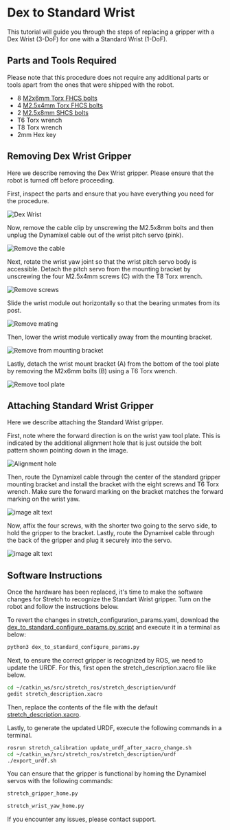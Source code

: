 # Dex to Standard Wrist
This tutorial will guide you through the steps of replacing a gripper with a Dex Wrist (3-DoF) for one with a Standard Wrist (1-DoF).

## Parts and Tools Required
Please note that this procedure does not require any additional parts or tools apart from the ones that were shipped with the robot.
 - 8 [M2x6mm Torx FHCS bolts](https://www.mcmaster.com/90236A104/)
 - 4 [M2.5x4mm Torx FHCS bolts](https://www.mcmaster.com/92703A448/)
 - 2 [M2.5x8mm SHCS bolts](https://www.mcmaster.com/91290A102/)
 - T6 Torx wrench
 - T8 Torx wrench
 - 2mm Hex key

## Removing Dex Wrist Gripper
Here we describe removing the Dex Wrist gripper. Please ensure that the robot is turned off before proceeding.

First, inspect the parts and ensure that you have everything you need for the procedure.

![Dex Wrist](https://raw.githubusercontent.com/hello-robot/stretch_hardware_guides/master/docs/images/dex_wrist_cable_detail.png)

Now, remove the cable clip by unscrewing the M2.5x8mm bolts and then unplug the Dynamixel cable out of the wrist pitch servo (pink).

![Remove the cable](https://raw.githubusercontent.com/hello-robot/stretch_hardware_guides/master/docs/images/dex_wrist_cable_route_rs.png)

Next, rotate the wrist yaw joint so that the wrist pitch servo body is accessible. Detach the pitch servo from the mounting bracket by unscrewing the four M2.5x4mm screws (C) with the T8 Torx wrench.

![Remove screws](https://raw.githubusercontent.com/hello-robot/stretch_hardware_guides/master/docs/images/dex_wrist_pitch_bracket_attach_rs.png)

Slide the wrist module out horizontally so that the bearing unmates from its post.

![Remove mating](https://raw.githubusercontent.com/hello-robot/stretch_hardware_guides/master/docs/images/dex_wrist_roll_install2_rs.png)

Then, lower the wrist module vertically away from the mounting bracket.

![Remove from mounting bracket](https://raw.githubusercontent.com/hello-robot/stretch_hardware_guides/master/docs/images/dex_wrist_roll_install_rs.png)

Lastly, detach the wrist mount bracket (A) from the bottom of the tool plate by removing the M2x6mm bolts (B) using a T6 Torx wrench.

![Remove tool plate](https://raw.githubusercontent.com/hello-robot/stretch_hardware_guides/master/docs/images/dex_wrist_bracket_install_rs.png)

## Attaching Standard Wrist Gripper
Here we describe attaching the Standard Wrist gripper.

First, note where the forward direction is on the wrist yaw tool plate. This is indicated by the additional alignment hole that is just outside the bolt pattern shown pointing down in the image.

![Alignment hole](https://raw.githubusercontent.com/hello-robot/stretch_hardware_guides/master/docs/images/dex_wrist_C_rs.png)

Then, route the Dynamixel cable through the center of the standard gripper mounting bracket and install the bracket with the eight screws and T6 Torx wrench. Make sure the forward marking on the bracket matches the forward marking on the wrist yaw.

![image alt text](https://raw.githubusercontent.com/hello-robot/stretch_hardware_guides/master/docs/images/re2/gripper_mount_a_rs.png)

Now, affix the four screws, with the shorter two going to the servo side, to hold the gripper to the bracket. Lastly, route the Dynamixel cable through the back of the gripper and plug it securely into the servo.

![image alt text](https://raw.githubusercontent.com/hello-robot/stretch_hardware_guides/master/docs/images/re2/gripper_mount_b_rs.png)

## Software Instructions
Once the hardware has been replaced, it's time to make the software changes for Stretch to recognize the Standart Wrist gripper. Turn on the robot and follow the instructions below.

To revert the changes in stretch_configuration_params.yaml, download the [dex_to_standard_configure_params.py script](https://github.com/hello-robot/stretch_tutorials/blob/master/stretch_tool_share/dex_to_standard_configure_params.py) and execute it in a terminal as below: 
```bash
python3 dex_to_standard_configure_params.py
```

Next, to ensure the correct gripper is recognized by ROS, we need to update the URDF. For this, first open the stretch_description.xacro file like below.
```bash
cd ~/catkin_ws/src/stretch_ros/stretch_description/urdf
gedit stretch_description.xacro
```

Then, replace the contents of the file with the default [stretch_description.xacro](https://github.com/hello-robot/stretch_ros/blob/master/stretch_description/urdf/stretch_description.xacro).

Lastly, to generate the updated URDF, execute the following commands in a terminal.
```bash
rosrun stretch_calibration update_urdf_after_xacro_change.sh
cd ~/catkin_ws/src/stretch_ros/stretch_description/urdf
./export_urdf.sh
```

You can ensure that the gripper is functional by homing the Dynamixel servos with the following commands:
```bash
stretch_gripper_home.py
```
```bash
stretch_wrist_yaw_home.py
```

If you encounter any issues, please contact support.